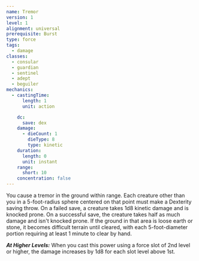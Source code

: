 ```yaml
---
name: Tremor
version: 1
level: 1
alignment: universal
prerequisite: Burst
type: force
tags:
  - damage
classes:
  - consular
  - guardian
  - sentinel
  - adept
  - beguiler
mechanics:
  - castingTime:
      length: 1
      unit: action

    dc:
      save: dex
    damage:
      - dieCount: 1
        dieType: 8
        type: kinetic
    duration:
      length: 0
      unit: instant
    range:
      short: 10
    concentration: false
---
```

You cause a tremor in the ground within range. Each creature other than you in a 5-foot-radius sphere centered on that point must make a Dexterity saving throw. On a failed save, a creature takes 1d8 kinetic damage and is knocked prone. On a successful save, the creature takes half as much damage and isn't knocked prone. If the ground in that area is loose earth or stone, it becomes difficult terrain until cleared, with each 5-foot-diameter portion requiring at least 1 minute to clear by hand.

***__At Higher Levels__:*** When you cast this power using a force slot of 2nd level or higher, the damage increases by 1d8 for each slot level above 1st.
    